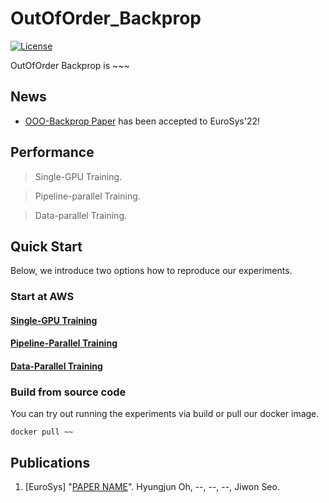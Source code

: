 # OutOfOrder_Backprop

[![License](https://img.shields.io/badge/License-Apache%202.0-blue.svg)](https://opensource.org/licenses/Apache-2.0)

OutOfOrder Backprop is ~~~

## News
- [OOO-Backprop Paper](link) has been accepted to EuroSys'22!

## Performance

>Single-GPU Training.

>Pipeline-parallel Training.

>Data-parallel Training.

## Quick Start

Below, we introduce two options how to reproduce our experiments.

### Start at AWS

#### [Single-GPU Training](impl/single_gpu/README.md)

#### [Pipeline-Parallel Training](impl/pipeline_parallel/README.md)

#### [Data-Parallel Training](impl/data_parallel/README.md)

### Build from source code

You can try out running the experiments via build or pull our docker image.

```
docker pull ~~
```

## Publications
1. [EuroSys] "[PAPER NAME](link)". Hyungjun Oh, --, --, --, Jiwon Seo.
